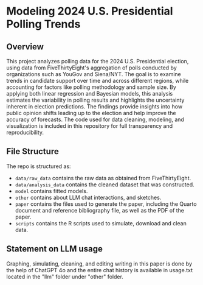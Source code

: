 # Modeling 2024 U.S. Presidential Polling Trends

## Overview

This project analyzes polling data for the 2024 U.S. Presidential election, using data from FiveThirtyEight's aggregation of polls conducted by organizations such as YouGov and Siena/NYT. The goal is to examine trends in candidate support over time and across different regions, while accounting for factors like polling methodology and sample size. By applying both linear regression and Bayesian models, this analysis estimates the variability in polling results and highlights the uncertainty inherent in election predictions. The findings provide insights into how public opinion shifts leading up to the election and help improve the accuracy of forecasts. The code used for data cleaning, modeling, and visualization is included in this repository for full transparency and reproducibility.

## File Structure

The repo is structured as:

-   `data/raw_data` contains the raw data as obtained from FiveThirtyEight.
-   `data/analysis_data` contains the cleaned dataset that was constructed.
-   `model` contains fitted models. 
-   `other` contains about LLM chat interactions, and sketches.
-   `paper` contains the files used to generate the paper, including the Quarto document and reference bibliography file, as well as the PDF of the paper. 
-   `scripts` contains the R scripts used to simulate, download and clean data.

## Statement on LLM usage

Graphing, simulating, cleaning, and editing writing in this paper is done by the help of ChatGPT 4o and the entire chat history is available in usage.txt located in the "llm" folder under "other" folder.
